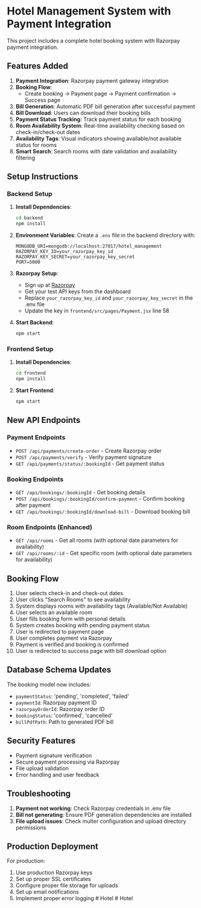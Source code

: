 # Hotel Management System with Payment Integration

This project includes a complete hotel booking system with Razorpay payment integration.

## Features Added

1. **Payment Integration**: Razorpay payment gateway integration
2. **Booking Flow**: 
   - Create booking → Payment page → Payment confirmation → Success page
3. **Bill Generation**: Automatic PDF bill generation after successful payment
4. **Bill Download**: Users can download their booking bills
5. **Payment Status Tracking**: Track payment status for each booking
6. **Room Availability System**: Real-time availability checking based on check-in/check-out dates
7. **Availability Tags**: Visual indicators showing available/not available status for rooms
8. **Smart Search**: Search rooms with date validation and availability filtering

## Setup Instructions

### Backend Setup

1. **Install Dependencies**:
   ```bash
   cd backend
   npm install
   ```

2. **Environment Variables**:
   Create a `.env` file in the backend directory with:
   ```
   MONGODB_URI=mongodb://localhost:27017/hotel_management
   RAZORPAY_KEY_ID=your_razorpay_key_id
   RAZORPAY_KEY_SECRET=your_razorpay_key_secret
   PORT=5000
   ```

3. **Razorpay Setup**:
   - Sign up at [Razorpay](https://razorpay.com)
   - Get your test API keys from the dashboard
   - Replace `your_razorpay_key_id` and `your_razorpay_key_secret` in the .env file
   - Update the key in `frontend/src/pages/Payment.jsx` line 58

4. **Start Backend**:
   ```bash
   npm start
   ```

### Frontend Setup

1. **Install Dependencies**:
   ```bash
   cd frontend
   npm install
   ```

2. **Start Frontend**:
   ```bash
   npm start
   ```

## New API Endpoints

### Payment Endpoints
- `POST /api/payments/create-order` - Create Razorpay order
- `POST /api/payments/verify` - Verify payment signature
- `GET /api/payments/status/:bookingId` - Get payment status

### Booking Endpoints
- `GET /api/bookings/:bookingId` - Get booking details
- `POST /api/bookings/:bookingId/confirm-payment` - Confirm booking after payment
- `GET /api/bookings/:bookingId/download-bill` - Download booking bill

### Room Endpoints (Enhanced)
- `GET /api/rooms` - Get all rooms (with optional date parameters for availability)
- `GET /api/rooms/:id` - Get specific room (with optional date parameters for availability)

## Booking Flow

1. User selects check-in and check-out dates
2. User clicks "Search Rooms" to see availability
3. System displays rooms with availability tags (Available/Not Available)
4. User selects an available room
5. User fills booking form with personal details
6. System creates booking with pending payment status
7. User is redirected to payment page
8. User completes payment via Razorpay
9. Payment is verified and booking is confirmed
10. User is redirected to success page with bill download option

## Database Schema Updates

The booking model now includes:
- `paymentStatus`: 'pending', 'completed', 'failed'
- `paymentId`: Razorpay payment ID
- `razorpayOrderId`: Razorpay order ID
- `bookingStatus`: 'confirmed', 'cancelled'
- `billPdfPath`: Path to generated PDF bill

## Security Features

- Payment signature verification
- Secure payment processing via Razorpay
- File upload validation
- Error handling and user feedback

## Troubleshooting

1. **Payment not working**: Check Razorpay credentials in .env file
2. **Bill not generating**: Ensure PDF generation dependencies are installed
3. **File upload issues**: Check multer configuration and upload directory permissions

## Production Deployment

For production:
1. Use production Razorpay keys
2. Set up proper SSL certificates
3. Configure proper file storage for uploads
4. Set up email notifications
5. Implement proper error logging
#   H o t e l 
 
 #   H o t e l 
 
 
